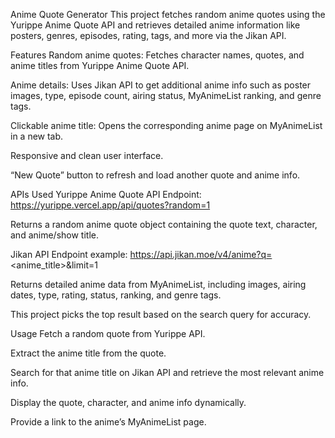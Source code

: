Anime Quote Generator
This project fetches random anime quotes using the Yurippe Anime Quote API and retrieves detailed anime information like posters, genres, episodes, rating, tags, and more via the Jikan API.

Features
Random anime quotes: Fetches character names, quotes, and anime titles from Yurippe Anime Quote API.

Anime details: Uses Jikan API to get additional anime info such as poster images, type, episode count, airing status, MyAnimeList ranking, and genre tags.

Clickable anime title: Opens the corresponding anime page on MyAnimeList in a new tab.

Responsive and clean user interface.

“New Quote” button to refresh and load another quote and anime info.

APIs Used
Yurippe Anime Quote API
Endpoint: https://yurippe.vercel.app/api/quotes?random=1

Returns a random anime quote object containing the quote text, character, and anime/show title.

Jikan API
Endpoint example: https://api.jikan.moe/v4/anime?q=<anime_title>&limit=1

Returns detailed anime data from MyAnimeList, including images, airing dates, type, rating, status, ranking, and genre tags.

This project picks the top result based on the search query for accuracy.

Usage
Fetch a random quote from Yurippe API.

Extract the anime title from the quote.

Search for that anime title on Jikan API and retrieve the most relevant anime info.

Display the quote, character, and anime info dynamically.

Provide a link to the anime’s MyAnimeList page.

